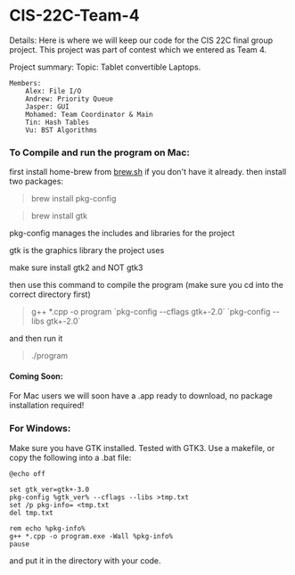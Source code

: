 # CIS-22C-Team-4
Details: Here is where we will keep our code for the CIS 22C final group project. This project was part of contest which we entered as Team 4.

Project summary:
	Topic: Tablet convertible Laptops.
  
	Members: 
		Alex: File I/O 
		Andrew: Priority Queue
		Jasper: GUI
		Mohamed: Team Coordinator & Main
		Tin: Hash Tables
		Vu: BST Algorithms

### To Compile and run the program on Mac:

first install home-brew from [brew.sh](https://brew.sh) if you don't have it already.
then install two packages:
>brew install pkg-config

>brew install gtk


pkg-config manages the includes and libraries for the project

gtk is the graphics library the project uses

make sure install gtk2 and NOT gtk3

then use this command to compile the program (make sure you cd into the correct directory first)
>g++ \*.cpp -o program \`pkg-config --cflags gtk+-2.0\` \`pkg-config --libs gtk+-2.0\`

and then run it
>./program

#### Coming Soon:
For Mac users we will soon have a .app ready to download, no package installation required!

### For Windows:
Make sure you have GTK installed. Tested with GTK3.
Use a makefile, or copy the following into a .bat file:
~~~~
@echo off
  
set gtk_ver=gtk+-3.0
pkg-config %gtk_ver% --cflags --libs >tmp.txt
set /p pkg-info= <tmp.txt
del tmp.txt

rem echo %pkg-info%
g++ *.cpp -o program.exe -Wall %pkg-info%
pause
~~~~
and put it in the directory with your code.
